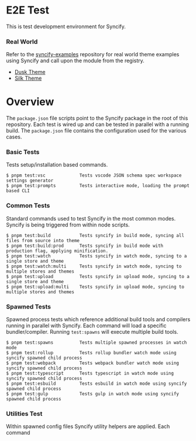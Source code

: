 # E2E Test

This is test development environment for Syncify.

### Real World

Refer to the [syncify-examples](https://github.com/panoply/syncify-examples) repository for real world theme examples using Syncify and call upon the module from the registry.

- [Dusk Theme](#)
- [Silk Theme](#)

# Overview

The `package.json` file scripts point to the Syncify package in the root of this repository. Each test is wired up and can be tested in parallel with a running build. The `package.json` file contains the configuration used for the various cases.

### Basic Tests

Tests setup/installation based commands.

```
$ pnpm test:vsc             Tests vscode JSON schema spec workspace settings generator
$ pnpm test:prompts         Tests interactive mode, loading the prompt based CLI
```

### Common Tests

Standard commands used to test Syncify in the most common modes. Syncify is being triggered from within node scripts.

```
$ pnpm test:build           Tests syncify in build mode, syncing all files from source into theme
$ pnpm test:build:prod      Tests syncify in build mode with production flag, applying minification.
$ pnpm test:watch           Tests syncify in watch mode, syncing to a single store and theme
$ pnpm test:watch:multi     Tests syncify in watch mode, syncing to multiple stores and themes
$ pnpm test:upload          Tests syncify in upload mode, syncing to a single store and theme
$ pnpm test:upload:multi    Tests syncify in upload mode, syncing to multiple stores and themes
```

### Spawned Tests

Spawned process tests which reference additional build tools and compilers running in parallel with Syncify. Each command will load a specific bundler/compiler. Running `test:spawns` will execute multiple build tools.

```
$ pnpm test:spawns          Tests multiple spawned processes in watch mode
$ pnpm test:rollup          Tests rollup bundler watch mode using syncify spawned child process
$ pnpm test:webpack         Tests webpack bundler watch mode using syncify spawned child process
$ pnpm test:typescript      Tests typescript in watch mode using syncify spawned child process
$ pnpm test:esbuild         Tests esbuild in watch mode using syncify spawned child process
$ pnpm test:gulp            Tests gulp in watch mode using syncify spawned child process
```

### Utilities Test

Within spawned config files Syncify utility helpers are applied. Each command
